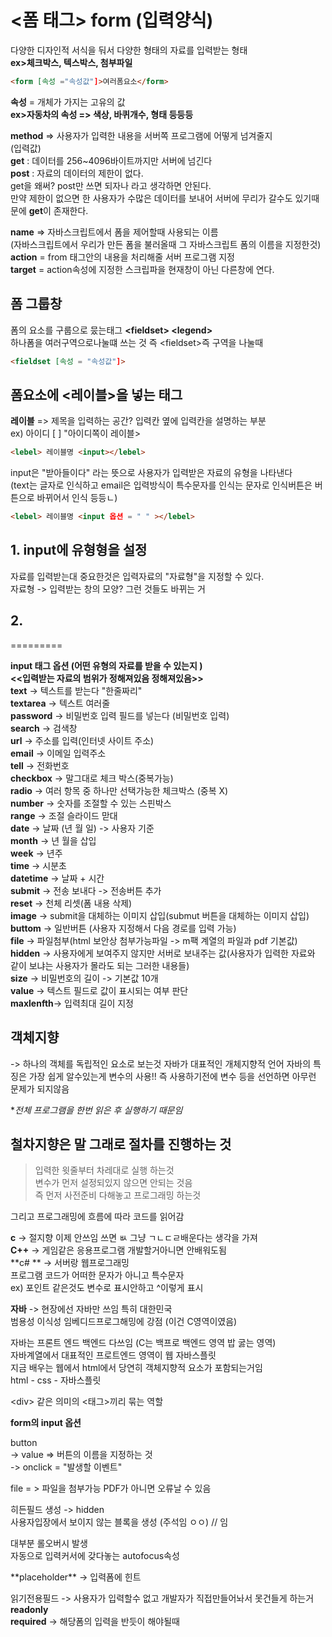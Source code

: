 # <폼 태그> form (입력양식)
다양한 디자인적 서식을 둬서 다양한 형태의 자료를 입력받는 형태<br>
**ex>체크박스, 텍스박스, 첨부파일**

```html
<form [속성 ="속성값"]>여러폼요소</form>
```
**속성** = 개체가 가지는 고유의 값<br>
**ex>자동차의 속성 => 색상, 바퀴개수, 형태 등등등**

**method** => 사용자가 입력한 내용을 서버쪽 프로그램에 어떻게 넘겨줄지<br>
    (입력값) <br>
    **get** : 데이터를 256~4096바이트까지만 서버에 넘긴다<br>
    **post** : 자료의 데이터의 제한이 없다.<br>
get을 왜써? post만 쓰면 되자나 라고 생각하면 안된다.<br>
만약 제한이 없으면 한 사용자가 수많은 데이터를 보내어 서버에 무리가 갈수도 있기때문에 **get**이 존재한다.

**name** => 자바스크립트에서 폼을 제어할때 사용되는 이름<br>
        (자바스크립트에서 우리가 만든 폼을 불러올때 그 자바스크립트 폼의 이름을 지정한것)<br>
**action** = from 태그안의 내용을 처리해줄 서버 프로그램 지정<br>
**target** = action속성에 지정한 스크립파을 현재창이 아닌 다른창에 연다.

## 폼 그룹창
폼의 요소를 구룹으로 뭈는태그 **\<fieldset\> \<legend\>**<br>
하나폼을 여러구역으로나눌떄 쓰는 것 즉 \<fieldset\>즉 구역을 나눌때
```html
<fieldset [속성 = "속성값"]>
```
## 폼요소에 <레이블>을 넣는 태그
**레이블** => 제목을 입력하는 공간? 입력칸 옆에 입력칸을 설명하는 부분<br>
ex) 아이디 [   ] "아이디쪽이 레이블>

```html
<lebel> 레이블명 <input></lebel>
```
input은 "받아들이다" 라는 뜻으로 사용자가 입력받은 자료의 유형을 나타낸다<br>
(text는 글자로 인식하고 email은 입력방식이 특수문자를 인식는 문자로 인식버튼은 버튼으로 바뀌어서 인식 등등ㄴ)<br>
```html
<lebel> 레이블명 <input 옵션 = " " ></lebel>
```
## 1. input에 유형형을 설정
자료를 입력받는대 중요한것은 입력자료의 "자료형"을 지정할 수 있다. <br>
자료형 -> 입력받는 창의 모양? 그런 것들도 바뀌는 거

## 2.
=========


**input 태그 옵션 (어떤 유형의 자료를 받을 수 있는지 )**<br>
**<<입력받는 자료의 범위가 정해져있음 정해져있음>>**<br>
**text**     -> 텍스트를 받는다 "한줄짜리"<br>
**textarea** -> 텍스트 여러줄 <br>
**password** -> 비밀번호 입력 필드를 넣는다 (비밀번호 입력)<br>
**search**   -> 검색창<br>
**url**      -> 주소를 입력(인터넷 사이트 주소)<br>
**email**    -> 이메일 입력주소 <br>
**tell**     -> 전화번호<br>
**checkbox** -> 말그대로 체크 박스(중복가능)<br>
**radio**    -> 여러 항목 중 하나만 선택가능한 체크박스 (중복 X)<br>
**number**   -> 숫자를 조절할 수 있는 스핀박스<br>
**range**    -> 조절 슬라이드 맏대<br>
**date**     -> 날짜 (년 월 일) -> 사용자 기준<br>
**month**    -> 년 월을 삽입<br>
**week**     -> 년주<br>
**time**     -> 시분초<br>
**datetime** -> 날짜 + 시간<br>
**submit**   -> 전송 보내다 -> 전송버튼 추가<br>
**reset**    -> 천체 리셋(폼 내용 삭제)<br>
**image**    -> submit을 대체하는 이미지 삽입(submut 버튼을 대체하는 이미지 삽입)<br>
**buttom**   -> 일반버튼 (사용자 지정해서 다음 경로를 입력 가능)<br>
**file**     -> 파일첨부(html 보안상 첨부가능파일 -> m팩 계열의 파일과 pdf 기본값)<br>
**hidden**   -> 사용자에게 보여주지 않지만 서버로 보내주는 값(사용자가 입력한 자료와 같이 보냐는 사용자가 몰라도 되는 그러한 내용들)<br>
**size**     -> 비밀번호의 길이 -> 기본값 10개<br>
**value**    -> 텍스트 필드로 값이 표시되는 여부 판단<br>
**maxlenfth**-> 입력최대 길이 지정



## 객체지향
-> 하나의 객체를 독립적인 요소로 보는것
자바가 대표적인 개체지향적 언어 자바의 특징은 가장 쉽게 알수있는게 변수의 사용!!
즉 사용하기전에 변수 등을 선언하면 아무런 문제가 되지않음 



**전체 프로그램을 한번 읽은 후 실행하기 때문임*

## 철차지향은 말 그래로 절차를 진행하는 것 

> 입력한 윗줄부터 차레대로 실행 하는것<br>
변수가 먼저 설정되있지 않으면 안되는 것음<br>
즉 먼저 사전준비 다해놓고 프로그래밍 하는것<br>


그리고 프로그래밍에 흐름에 따라 코드를 읽어감


**c**   -> 절지향 이제 안쓰임 쓰면 ㅄ 그냥 ㄱㄴㄷㄹ배운다는 생각을 가져<br>
**C++** -> 게임같은 응용프로그램 개발할거아니면 안배워도됨<br>
**c# **  -> 서버랑 웹프로그래밍  <br>
프로그램 코드가 어떠한 문자가 아니고 특수문자<br>
ex) 포인트 같은것도 변수로 표시안하고 ^이렇게 표시<br>

**자바** -> 현장에선 자바만 쓰임 특히 대한민국<br>
범용성 이식성 임베디드프로그해밍에 강점 (이건 C영역이였음)<br>

자바는 프론트 엔드 백엔드 다쓰임 (C는 백프로 백엔드 영역 밥 굻는 영역)<br>
자바계열에서 대표적인 프로트엔드 영역이 웹 자바스플릿<br>
지금 배우는 웹에서 html에서 당연히 객체지향적 요소가 포함되는거임<br> 
html - css - 자바스플릿

\<div\> 같은 의미의 <태그>끼리 묶는 역할

**form의 input 옵션**<br>

button     
 -> value => 버튼의 이름을 지정하는 것<br>
 -> onclick = "발생할 이벤트"
<p></p>
 file = > 파일을 첨부가능 PDF가 아니면 오류날 수 있음<br>

 히든필드 생성 -> hidden<br>
사용자입장에서 보이지 않는 블록을 생성 (주석임 ㅇㅇ) // 임
<p></p>
대부분 롤오버시 발생<br>
자동으로 입력커서에 갖다놓는 autofocus속성
<p></p>
**placeholder** -> 입력폼에 힌트<br>

읽기전용필드 -> 사용자가 입력할수 없고 개발자가 직접만들어놔서 못건들게 하는거
<br> **readonly**
<br>
**required** -> 해당폼의 입력을 반듯이 해야될때












































